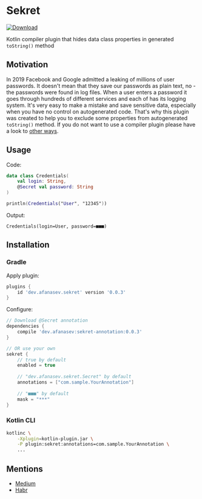 # Sekret

[ ![Download](https://api.bintray.com/packages/aafanasev/maven/sekret-annotation/images/download.svg) ](https://bintray.com/aafanasev/maven/sekret-annotation/_latestVersion)

Kotlin compiler plugin that hides data class properties in generated `toString()` method

## Motivation

In 2019 Facebook and Google admitted a leaking of millions of user passwords. 
It doesn't mean that they save our passwords as plain text, no - the passwords were found in log files. 
When a user enters a password it goes through hundreds of different services and each of has its logging system. 
It's very easy to make a mistake and save sensitive data, especially when you have no control on autogenerated code.
That's why this plugin was created to help you to exclude some properties from autogenerated `toString()` method. 
If you do not want to use a compiler plugin please have a look to [other ways](https://afanasev.net/kotlin/data-class/2019/08/13/kotlin-data-class-tostirng-hide.html).

## Usage

Code:

```kotlin
data class Credentials(
    val login: String, 
    @Secret val password: String
)

println(Credentials("User", "12345")) 
```

Output:

```text
Credentials(login=User, password=■■■)
```

## Installation

### Gradle

Apply plugin:

```groovy
plugins {
    id 'dev.afanasev.sekret' version '0.0.3'
}
```

Configure:
```groovy
// Download @Secret annotation
dependencies {
    compile 'dev.afanasev:sekret-annotation:0.0.3'
}

// OR use your own
sekret {
    // true by default
    enabled = true  
    
    // "dev.afanasev.sekret.Secret" by default
    annotations = ["com.sample.YourAnnotation"]
    
    // "■■■" by default
    mask = "***" 
}
```

### Kotlin CLI

```bash
kotlinc \
    -Xplugin=kotlin-plugin.jar \
    -P plugin:sekret:annotations=com.sample.YourAnnotation \
    ...
```

## Mentions

- [Medium](https://medium.com/@jokuskay/how-to-exclude-properties-from-tostring-of-kotlin-data-classes-f8dc04b8c45e)
- [Habr](https://habr.com/ru/company/digital-ecosystems/blog/459062/)
